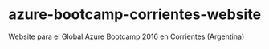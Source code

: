 # azure-bootcamp-corrientes-website
Website para el Global Azure Bootcamp 2016 en Corrientes (Argentina)
